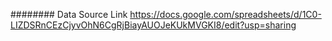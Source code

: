 ######## Data Source Link https://docs.google.com/spreadsheets/d/1C0-LIZDSRnCEzCjyvOhN6CgRjBiayAUOJeKUkMVGKI8/edit?usp=sharing
